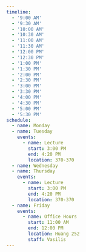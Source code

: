 ```yaml
---
timeline:
  - '9:00 AM'
  - '9:30 AM'
  - '10:00 AM'
  - '10:30 AM'
  - '11:00 AM'
  - '11:30 AM'
  - '12:00 PM'
  - '12:30 PM'
  - '1:00 PM'
  - '1:30 PM'
  - '2:00 PM'
  - '2:30 PM'
  - '3:00 PM'
  - '3:30 PM'
  - '4:00 PM'
  - '4:30 PM'
  - '5:00 PM'
  - '5:30 PM'
schedule:
  - name: Monday
  - name: Tuesday
    events:
      - name: Lecture
        start: 3:00 PM
        end: 4:20 PM
        location: 370-370
  - name: Wednesday
  - name: Thursday
    events:
      - name: Lecture
        start: 3:00 PM
        end: 4:20 PM
        location: 370-370
  - name: Friday
    events:
      - name: Office Hours
        start: 11:00 AM
        end: 12:00 PM
        location: Huang 252
        staff: Vasilis
---
```

